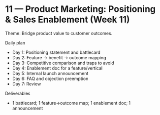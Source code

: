 # 11 — Product Marketing: Positioning & Sales Enablement (Week 11)

Theme: Bridge product value to customer outcomes.

Daily plan
- Day 1: Positioning statement and battlecard
- Day 2: Feature → benefit → outcome mapping
- Day 3: Competitive comparison and traps to avoid
- Day 4: Enablement doc for a feature/vertical
- Day 5: Internal launch announcement
- Day 6: FAQ and objection preemption
- Day 7: Review

Deliverables
- 1 battlecard; 1 feature→outcome map; 1 enablement doc; 1 announcement
